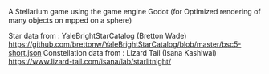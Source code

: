 A Stellarium game using the game engine Godot (for Optimized rendering of many objects on mpped on a sphere)

Star data from : YaleBrightStarCatalog (Bretton Wade) https://github.com/brettonw/YaleBrightStarCatalog/blob/master/bsc5-short.json
Constellation data from : Lizard Tail (Isana Kashiwai) https://www.lizard-tail.com/isana/lab/starlitnight/
